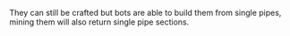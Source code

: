 They can still be crafted but bots are able to build them from single pipes, mining them will also return single pipe sections.
